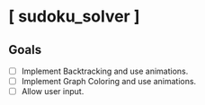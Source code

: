 # [ sudoku_solver ]

## Goals

- [ ] Implement Backtracking and use animations.
- [ ] Implement Graph Coloring and use animations.
- [ ] Allow user input.
